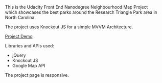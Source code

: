 This is the Udacity Front End Nanodegree Neighbourhood Map Project which showcases the best parks around the Research Triangle Park area in North Carolina.


The project uses Knockout JS for a simple MVVM Architecture.

[Project Demo](https://chandana-k)

Libraries and APIs used:
- jQuery
- Knockout JS
- Google Map API

The project page is responsive.